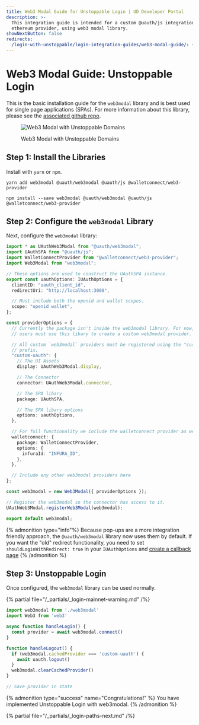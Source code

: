 ```yaml
---
title: Web3 Modal Guide for Unstoppable Login | UD Developer Portal
description: >-
  This integration guide is intended for a custom @uauth/js integration, with
  ethereum provider, using web3 modal library.
showNextButton: false
redirects:
  /login-with-unstoppable/login-integration-guides/web3-modal-guide/: {}
---
```


# Web3 Modal Guide: Unstoppable Login

This is the basic installation guide for the `web3modal` library and is best used for single page applications (SPAs). For more information about this library, please see the [associated github repo](https://github.com/unstoppabledomains/uauth/tree/main/packages/web3modal).

<figure>

![Web3 Modal with Unstoppable Domains](/images/login-selection-web3modal.png "#width=70%")

<figcaption>Web3 Modal with Unstoppable Domains</figcaption>
</figure>

## Step 1: Install the Libraries

Install with `yarn` or `npm`.

```shell {% title="yarn" %}
yarn add web3modal @uauth/web3modal @uauth/js @walletconnect/web3-provider
```

```shell {% title="npm" %}
npm install --save web3modal @uauth/web3modal @uauth/js @walletconnect/web3-provider
```

## Step 2: Configure the `web3modal` Library

Next, configure the `web3modal` library:

```typescript
import * as UAuthWeb3Modal from "@uauth/web3modal";
import UAuthSPA from "@uauth/js";
import WalletConnectProvider from "@walletconnect/web3-provider";
import Web3Modal from "web3modal";

// These options are used to construct the UAuthSPA instance.
export const uauthOptions: IUAuthOptions = {
  clientID: "uauth_client_id",
  redirectUri: "http://localhost:3000",

  // Must include both the openid and wallet scopes.
  scope: "openid wallet",
};

const providerOptions = {
  // Currently the package isn't inside the web3modal library. For now,
  // users must use this libary to create a custom web3modal provider.

  // All custom `web3modal` providers must be registered using the "custom-"
  // prefix.
  "custom-uauth": {
    // The UI Assets
    display: UAuthWeb3Modal.display,

    // The Connector
    connector: UAuthWeb3Modal.connector,

    // The SPA libary
    package: UAuthSPA,

    // The SPA libary options
    options: uauthOptions,
  },

  // For full functionality we include the walletconnect provider as well.
  walletconnect: {
    package: WalletConnectProvider,
    options: {
      infuraId: "INFURA_ID",
    },
  },

  // Include any other web3modal providers here
};

const web3modal = new Web3Modal({ providerOptions });

// Register the web3modal so the connector has access to it.
UAuthWeb3Modal.registerWeb3Modal(web3modal);

export default web3modal;
```

{% admonition type="info"%}
Because pop-ups are a more integration friendly approach, the `@uauth/web3modal` library now uses them by default. If you want the "old" redirect functionality, you need to set `shouldLoginWithRedirect: true` in your `IUAuthOptions` and [create a callback page](/identity/sdk-and-libraries/web3-modal.md#shouldloginwithredirect)
{% /admonition %}

## Step 3: Unstoppable Login

Once configured, the `web3modal` library can be used normally.

{% partial file="/_partials/_login-mainnet-warning.md" /%}

```javascript
import web3modal from './web3modal'
import Web3 from 'web3'

async function handleLogin() {
  const provider = await web3modal.connect()
}

function handleLogout() {
  if (web3modal.cachedProvider === 'custom-uauth') {
    await uauth.logout()
  }
  web3modal.clearCachedProvider()
}

// Save provider in state
```

{% admonition type="success" name="Congratulations!" %}
You have implemented Unstoppable Login with web3modal.
{% /admonition %}

{% partial file="/_partials/_login-paths-next.md" /%}
